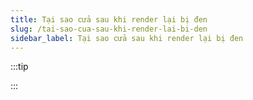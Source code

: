 ```yaml
---
title: Tại sao cửa sau khi render lại bị đen
slug: /tai-sao-cua-sau-khi-render-lai-bi-den
sidebar_label: Tại sao cửa sau khi render lại bị đen
---
```


:::tip

:::